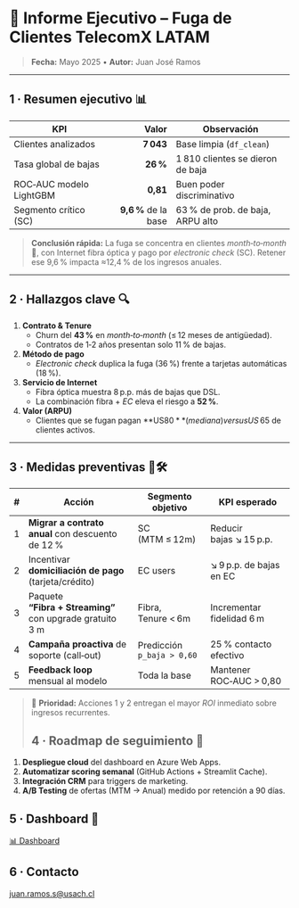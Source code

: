 # 📑 Informe Ejecutivo – Fuga de Clientes **TelecomX LATAM**

> **Fecha:** Mayo 2025 • **Autor:** Juan José Ramos

---

## 1 · Resumen ejecutivo 📊

| KPI | Valor | Observación |
|-----|------:|------------|
| Clientes analizados | **7 043** | Base limpia (`df_clean`) |
| Tasa global de bajas | **26 %** | 1 810 clientes se dieron de baja |
| ROC‑AUC modelo LightGBM | **0,81** | Buen poder discriminativo |
| Segmento crítico (SC) | **9,6 %** de la base | 63 % de prob. de baja, ARPU alto |

> **Conclusión rápida:** La fuga se concentra en clientes _month‑to‑month_ 🌙, con Internet fibra óptica y pago por _electronic check_ (SC). Retener ese 9,6 % impacta ≈12,4 % de los ingresos anuales.

---

## 2 · Hallazgos clave 🔍

1. **Contrato & Tenure**  
   * Churn del **43 %** en _month‑to‑month_ (≤ 12 meses de antigüedad).  
   * Contratos de 1‑2 años presentan solo 11 % de bajas.
2. **Método de pago**  
   * _Electronic check_ duplica la fuga (36 %) frente a tarjetas automáticas (18 %).
3. **Servicio de Internet**  
   * Fibra óptica muestra 8 p.p. más de bajas que DSL.  
   * La combinación fibra + _EC_ eleva el riesgo a **52 %**.
4. **Valor (ARPU)**  
   * Clientes que se fugan pagan **US$ 80** (mediana) versus US$ 65 de clientes activos.

---

## 3 · Medidas preventivas 🚨🛠️

| # | Acción | Segmento objetivo | KPI esperado |
|:-:|--------|-------------------|--------------|
| 1 | **Migrar a contrato anual** con descuento de 12 % | SC<br>(MTM ≤ 12m) | Reducir bajas ↘ 15 p.p. |
| 2 | Incentivar **domiciliación de pago** (tarjeta/crédito) | EC users | ↘ 9 p.p. de bajas en EC |
| 3 | Paquete **“Fibra + Streaming”** con upgrade gratuito 3 m | Fibra, Tenure < 6m | Incrementar fidelidad 6 m |
| 4 | **Campaña proactiva** de soporte (call‑out) | Predicción `p_baja > 0,60` | 25 % contacto efectivo |
| 5 | **Feedback loop** mensual al modelo | Toda la base | Mantener ROC‑AUC > 0,80 |

> 🎯 **Prioridad:** Acciones 1 y 2 entregan el mayor _ROI_ inmediato sobre ingresos recurrentes.
>
> ## 4 · Roadmap de seguimiento 🔄

1. **Despliegue cloud** del dashboard en Azure Web Apps.  
2. **Automatizar scoring semanal** (GitHub Actions + Streamlit Cache).  
3. **Integración CRM** para triggers de marketing.  
4. **A/B Testing** de ofertas (MTM → Anual) medido por retención a 90 días.

## 5 · Dashboard 🔄

[📊 Dashboard](https://challenge2-jjramoss.streamlit.app/)

## 6 · Contacto

juan.ramos.s@usach.cl
